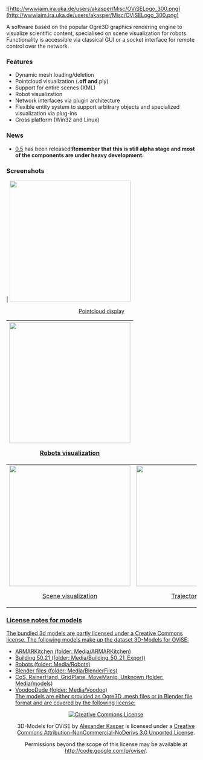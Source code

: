![http://wwwiaim.ira.uka.de/users/akasper/Misc/OViSELogo_300.png](http://wwwiaim.ira.uka.de/users/akasper/Misc/OViSELogo_300.png)

A software based on the popular Ogre3D graphics rendering engine to visualize scientific content, specialised on scene visualization for robots. Functionality is accessible via classical GUI or a socket interface for remote control over the network.

### Features ###
  * Dynamic mesh loading/deletion
  * Pointcloud visualization (**.off and**.ply)
  * Support for entire scenes (XML)
  * Robot visualization
  * Network interfaces via plugin architecture
  * Flexible entity system to support arbitrary objects and specialized visualization via plug-ins
  * Cross platform (Win32 and Linux)

### News ###
  * [0.5](Release0_5.md) has been released!**Remember that this is still alpha stage and most of the components are under heavy development.**

### Screenshots ###
| <a href='http://i61www.ira.uka.de/users/akasper/Misc/OViSE/OViSEPointcloud.JPG'><img src='http://i61www.ira.uka.de/users/akasper/Misc/OViSE/OViSEPointcloud.JPG' width='320'><p align='center'>Pointcloud display</p> <table><thead><th> <a href='http://i61www.ira.uka.de/users/akasper/Misc/OViSE/OViSERobots.JPG'><img src='http://i61www.ira.uka.de/users/akasper/Misc/OViSE/OViSERobots.JPG' width='320'><p align='center'>Robots visualization</p> </th></thead><tbody>
<tr><td> <a href='http://i61www.ira.uka.de/users/akasper/Misc/OViSE/OViSEScene.JPG'><img src='http://i61www.ira.uka.de/users/akasper/Misc/OViSE/OViSEScene.JPG' width='320'><p align='center'>Scene visualization</p>          </td><td> <a href='http://i61www.ira.uka.de/users/akasper/Misc/OViSE/OViSETrajectory.JPG'><img src='http://i61www.ira.uka.de/users/akasper/Misc/OViSE/OViSETrajectory.JPG' width='320'><p align='center'>Trajectory display</p> </td></tr></tbody></table>

<h3>License notes for models</h3>
The bundled 3d models are partly licensed under a Creative Commons license. The following models make up the dataset 3D-Models for OViSE:<br>
<ul><li>ARMARKitchen (folder: Media/ARMARKitchen)<br>
</li><li>Building 50.21 (folder: Media/Building_50_21_Export)<br>
</li><li>Robots (folder: Media/Robots)<br>
</li><li>Blender files (folder: Media/BlenderFiles)<br>
</li><li>CoS, RainerHand, GridPlane, MoveManip, Unknown (folder: Media/models)<br>
</li><li>VoodooDude (folder: Media/Voodoo)<br>
The models are either provided as Ogre3D .mesh files or in Blender file format and are covered by the following license:<br>
<p align='center'><a href='http://creativecommons.org/licenses/by-nc-nd/3.0/'><img src='http://i.creativecommons.org/l/by-nc-nd/3.0/88x31.png' alt='Creative Commons License' /></a></p>
<p align='center'>3D-Models for OViSE by <a href='http://code.google.com/p/ovise/'>Alexander Kasper</a> is licensed under a <a href='http://creativecommons.org/licenses/by-nc-nd/3.0/'>Creative Commons Attribution-NonCommercial-NoDerivs 3.0 Unported License</a>.</p>
<p align='center'>Permissions beyond the scope of this license may be available at <a href='http://code.google.com/p/ovise/'><a href='http://code.google.com/p/ovise/'>http://code.google.com/p/ovise/</a></a>.</p>